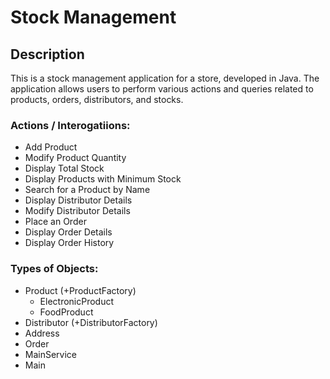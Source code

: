 # Stock Management

## Description

This is a stock management application for a store, developed in Java. The application allows users to perform various actions and queries related to products, orders, distributors, and stocks.

### Actions / Interogatiions:

* Add Product
* Modify Product Quantity
* Display Total Stock
* Display Products with Minimum Stock
* Search for a Product by Name
* Display Distributor Details
* Modify Distributor Details
* Place an Order
* Display Order Details
* Display Order History


### Types of Objects:

* Product (+ProductFactory)
    * ElectronicProduct
    * FoodProduct
* Distributor (+DistributorFactory)
* Address
* Order
* MainService
* Main 